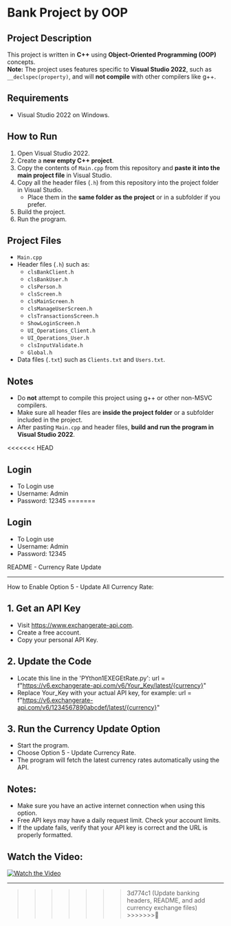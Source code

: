 # Bank Project by OOP

## Project Description
This project is written in **C++** using **Object-Oriented Programming (OOP)** concepts.  
**Note:** The project uses features specific to **Visual Studio 2022**, such as `__declspec(property)`, and will **not compile** with other compilers like g++.

## Requirements
- Visual Studio 2022 on Windows.

## How to Run
1. Open Visual Studio 2022.
2. Create a **new empty C++ project**.
3. Copy the contents of `Main.cpp` from this repository and **paste it into the main project file** in Visual Studio.
4. Copy all the header files (`.h`) from this repository into the project folder in Visual Studio.  
   - Place them in the **same folder as the project** or in a subfolder if you prefer.
5. Build the project.
6. Run the program.

## Project Files
- `Main.cpp`
- Header files (`.h`) such as:
  - `clsBankClient.h`
  - `clsBankUser.h`
  - `clsPerson.h`
  - `clsScreen.h`
  - `clsMainScreen.h`
  - `clsManageUserScreen.h`
  - `clsTransactionsScreen.h`
  - `ShowLoginScreen.h`
  - `UI_Operations_Client.h`
  - `UI_Operations_User.h`
  - `clsInputValidate.h`
  - `Global.h`
- Data files (`.txt`) such as `Clients.txt` and `Users.txt`.

## Notes
- Do **not** attempt to compile this project using g++ or other non-MSVC compilers.  
- Make sure all header files are **inside the project folder** or a subfolder included in the project.  
- After pasting `Main.cpp` and header files, **build and run the program in Visual Studio 2022**.

<<<<<<< HEAD
## Login
- To Login use
- Username: Admin
- Password: 12345
=======
## Login 
- To Login use 
- Username: Admin
- Password: 12345

README - Currency Rate Update

_________________________________________________
How to Enable Option 5 - Update All Currency Rate:

 ## 1. Get an API Key
   - Visit https://www.exchangerate-api.com.
   - Create a free account.
   - Copy your personal API Key.

## 2. Update the Code
   - Locate this line in the 'PYthon1EXEGEtRate.py':
     url = f"https://v6.exchangerate-api.com/v6/Your_Key/latest/{currency}"
   - Replace Your_Key with your actual API key, for example:
     url = f"https://v6.exchangerate-api.com/v6/1234567890abcdef/latest/{currency}"

## 3. Run the Currency Update Option
   - Start the program.
   - Choose Option 5 - Update Currency Rate.
   - The program will fetch the latest currency rates automatically using the API.

## Notes:
- Make sure you have an active internet connection when using this option.
- Free API keys may have a daily request limit. Check your account limits.
- If the update fails, verify that your API key is correct and the URL is properly formatted.

 ## Watch the Video:
 
[![Watch the Video](https://img.youtube.com/vi/6Y2wJ13BG0o/0.jpg)](https://youtu.be/6Y2wJ13BG0o?si=zan0HWLVOPJNqEjv)

______________________________________________________________________________________________
>>>>>>> 3d774c1 (Update banking headers, README, and add currency exchange files) >>>>>>>  َ
